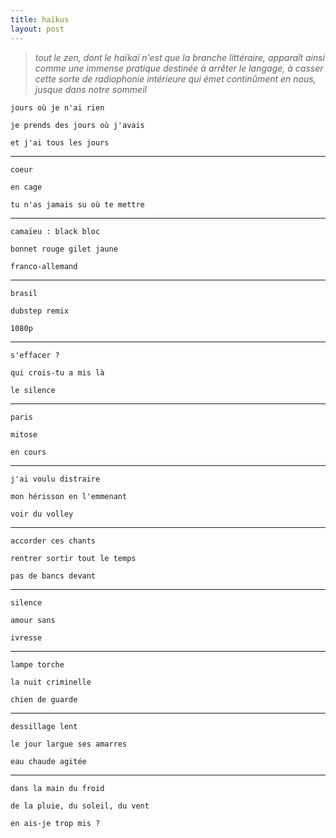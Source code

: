```yaml
---
title: haïkus
layout: post
---
```


> *tout le zen, dont le haïkaï n'est que la branche littéraire,*
> *apparaît ainsi comme une immense pratique destinée à arrêter le langage,*
> *à casser cette sorte de radiophonie intérieure qui émet continûment en nous,*
> *jusque dans notre sommeil*

`jours où je n'ai rien`

`je prends des jours où j'avais`

`et j'ai tous les jours`

---

`coeur`

`en cage`

`tu n'as jamais su où te mettre`

---

`camaïeu : black bloc`

`bonnet rouge gilet jaune`

`franco-allemand`

---

`brasil`

`dubstep remix`

`1080p`

---

`s'effacer ?`

`qui crois-tu a mis là`

`le silence`

---

`paris`

`mitose`

`en cours`

---

`j'ai voulu distraire`

`mon hérisson en l'emmenant`

`voir du volley`

---

`accorder ces chants`

`rentrer sortir tout le temps`

`pas de bancs devant`

---

`silence`

`amour sans`

`ivresse`

---

`lampe torche`

`la nuit criminelle`

`chien de guarde`

---

`dessillage lent`

`le jour largue ses amarres`

`eau chaude agitée`

---

`dans la main du froid`

`de la pluie, du soleil, du vent`

`en ais-je trop mis ?`
